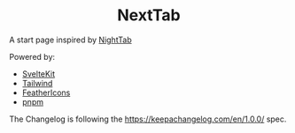 <p align="center">
  <!-- <a href="#">
    <img alt="repository logo" src="relative/to/logo.png" width="120" />
  </a> -->
</p>
<h1 align="center">
  NextTab
</h1>

A start page inspired by [NightTab](https://github.com/zombieFox/nightTab)

Powered by:
- [SvelteKit](https://kit.svelte.dev)
- [Tailwind](https://tailwindcss.com/)
- [FeatherIcons](https://feathericons.com/)
- [pnpm](https://pnpm.io/)

The Changelog is following the https://keepachangelog.com/en/1.0.0/ spec.